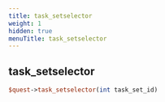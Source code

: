 ```yaml
---
title: task_setselector
weight: 1
hidden: true
menuTitle: task_setselector
---
```

## task_setselector
```perl
$quest->task_setselector(int task_set_id)
```